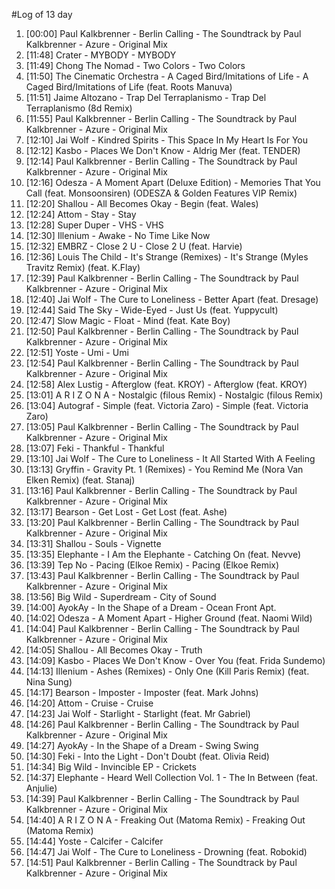 #Log of 13 day

1. [00:00] Paul Kalkbrenner - Berlin Calling - The Soundtrack by Paul Kalkbrenner - Azure - Original Mix
1. [11:48] Crater - MYBODY - MYBODY
1. [11:49] Chong The Nomad - Two Colors - Two Colors
1. [11:50] The Cinematic Orchestra - A Caged Bird/Imitations of Life - A Caged Bird/Imitations of Life (feat. Roots Manuva)
1. [11:51] Jaime Altozano - Trap Del Terraplanismo - Trap Del Terraplanismo (8d Remix)
1. [11:55] Paul Kalkbrenner - Berlin Calling - The Soundtrack by Paul Kalkbrenner - Azure - Original Mix
1. [12:10] Jai Wolf - Kindred Spirits - This Space In My Heart Is For You
1. [12:12] Kasbo - Places We Don't Know - Aldrig Mer (feat. TENDER)
1. [12:14] Paul Kalkbrenner - Berlin Calling - The Soundtrack by Paul Kalkbrenner - Azure - Original Mix
1. [12:16] Odesza - A Moment Apart (Deluxe Edition) - Memories That You Call (feat. Monsoonsiren) (ODESZA & Golden Features VIP Remix)
1. [12:20] Shallou - All Becomes Okay - Begin (feat. Wales)
1. [12:24] Attom - Stay - Stay
1. [12:28] Super Duper - VHS - VHS
1. [12:30] Illenium - Awake - No Time Like Now
1. [12:32] EMBRZ - Close 2 U - Close 2 U (feat. Harvie)
1. [12:36] Louis The Child - It's Strange (Remixes) - It's Strange (Myles Travitz Remix) (feat. K.Flay)
1. [12:39] Paul Kalkbrenner - Berlin Calling - The Soundtrack by Paul Kalkbrenner - Azure - Original Mix
1. [12:40] Jai Wolf - The Cure to Loneliness - Better Apart (feat. Dresage)
1. [12:44] Said The Sky - Wide-Eyed - Just Us (feat. Yuppycult)
1. [12:47] Slow Magic - Float - Mind (feat. Kate Boy)
1. [12:50] Paul Kalkbrenner - Berlin Calling - The Soundtrack by Paul Kalkbrenner - Azure - Original Mix
1. [12:51] Yoste - Umi - Umi
1. [12:54] Paul Kalkbrenner - Berlin Calling - The Soundtrack by Paul Kalkbrenner - Azure - Original Mix
1. [12:58] Alex Lustig - Afterglow (feat. KROY) - Afterglow (feat. KROY)
1. [13:01] A R I Z O N A - Nostalgic (filous Remix) - Nostalgic (filous Remix)
1. [13:04] Autograf - Simple (feat. Victoria Zaro) - Simple (feat. Victoria Zaro)
1. [13:05] Paul Kalkbrenner - Berlin Calling - The Soundtrack by Paul Kalkbrenner - Azure - Original Mix
1. [13:07] Feki - Thankful - Thankful
1. [13:10] Jai Wolf - The Cure to Loneliness - It All Started With A Feeling
1. [13:13] Gryffin - Gravity Pt. 1 (Remixes) - You Remind Me (Nora Van Elken Remix) (feat. Stanaj)
1. [13:16] Paul Kalkbrenner - Berlin Calling - The Soundtrack by Paul Kalkbrenner - Azure - Original Mix
1. [13:17] Bearson - Get Lost - Get Lost (feat. Ashe)
1. [13:20] Paul Kalkbrenner - Berlin Calling - The Soundtrack by Paul Kalkbrenner - Azure - Original Mix
1. [13:31] Shallou - Souls - Vignette
1. [13:35] Elephante - I Am the Elephante - Catching On (feat. Nevve)
1. [13:39] Tep No - Pacing (Elkoe Remix) - Pacing (Elkoe Remix)
1. [13:43] Paul Kalkbrenner - Berlin Calling - The Soundtrack by Paul Kalkbrenner - Azure - Original Mix
1. [13:56] Big Wild - Superdream - City of Sound
1. [14:00] AyokAy - In the Shape of a Dream - Ocean Front Apt.
1. [14:02] Odesza - A Moment Apart - Higher Ground (feat. Naomi Wild)
1. [14:04] Paul Kalkbrenner - Berlin Calling - The Soundtrack by Paul Kalkbrenner - Azure - Original Mix
1. [14:05] Shallou - All Becomes Okay - Truth
1. [14:09] Kasbo - Places We Don't Know - Over You (feat. Frida Sundemo)
1. [14:13] Illenium - Ashes (Remixes) - Only One (Kill Paris Remix) (feat. Nina Sung)
1. [14:17] Bearson - Imposter - Imposter (feat. Mark Johns)
1. [14:20] Attom - Cruise - Cruise
1. [14:23] Jai Wolf - Starlight - Starlight (feat. Mr Gabriel)
1. [14:26] Paul Kalkbrenner - Berlin Calling - The Soundtrack by Paul Kalkbrenner - Azure - Original Mix
1. [14:27] AyokAy - In the Shape of a Dream - Swing Swing
1. [14:30] Feki - Into the Light - Don't Doubt (feat. Olivia Reid)
1. [14:34] Big Wild - Invincible EP - Crickets
1. [14:37] Elephante - Heard Well Collection Vol. 1 - The In Between (feat. Anjulie)
1. [14:39] Paul Kalkbrenner - Berlin Calling - The Soundtrack by Paul Kalkbrenner - Azure - Original Mix
1. [14:40] A R I Z O N A - Freaking Out (Matoma Remix) - Freaking Out (Matoma Remix)
1. [14:44] Yoste - Calcifer - Calcifer
1. [14:47] Jai Wolf - The Cure to Loneliness - Drowning (feat. Robokid)
1. [14:51] Paul Kalkbrenner - Berlin Calling - The Soundtrack by Paul Kalkbrenner - Azure - Original Mix
